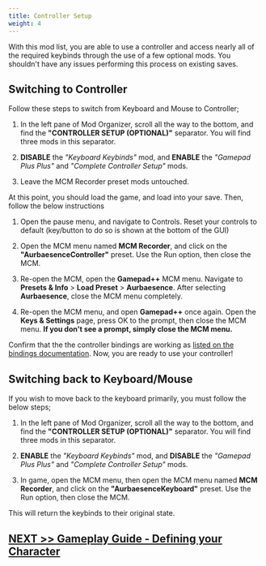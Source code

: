 ```yaml
---
title: Controller Setup
weight: 4
---
```


With this mod list, you are able to use a controller and access nearly all of the required keybinds through the use of a few optional mods. You shouldn't have any issues performing this process on existing saves.

## Switching to Controller

Follow these steps to switch from Keyboard and Mouse to Controller;

1. In the left pane of Mod Organizer, scroll all the way to the bottom, and find the **"CONTROLLER SETUP (OPTIONAL)"** separator. You will find three mods in this separator.

2. **DISABLE** the *"Keyboard Keybinds"* mod, and **ENABLE** the *"Gamepad Plus Plus"* and *"Complete Controller Setup"* mods.

3. Leave the MCM Recorder preset mods untouched.

At this point, you should load the game, and load into your save. Then, follow the below instructions

1. Open the pause menu, and navigate to Controls. Reset your controls to default (key/button to do so is shown at the bottom of the GUI)

2. Open the MCM menu named **MCM Recorder**, and click on the **"AurbaesenceController"** preset. Use the Run option, then close the MCM.

3. Re-open the MCM, open the **Gamepad++** MCM menu. Navigate to **Presets & Info** > **Load Preset** > **Aurbaesence**. After selecting **Aurbaesence**, close the MCM menu completely.

4. Re-open the MCM menu, and open **Gamepad++** once again. Open the **Keys & Settings** page, press OK to the prompt, then close the MCM menu. **If you don't see a prompt, simply close the MCM menu.**

Confirm that the the controller bindings are working as [listed on the bindings documentation](../../../gameplay-guide/importanthotkeys). Now, you are ready to use your controller!

## Switching back to Keyboard/Mouse

If you wish to move back to the keyboard primarily, you must follow the below steps;

1. In the left pane of Mod Organizer, scroll all the way to the bottom, and find the **"CONTROLLER SETUP (OPTIONAL)"** separator. You will find three mods in this separator.

2. **ENABLE** the *"Keyboard Keybinds"* mod, and **DISABLE** the *"Gamepad Plus Plus"* and *"Complete Controller Setup"* mods.

3. In game, open the MCM menu, then open the MCM menu named **MCM Recorder**, and click on the **"AurbaesenceKeyboard"** preset. Use the Run option, then close the MCM.

This will return the keybinds to their original state.

## [NEXT >> Gameplay Guide - Defining your Character](../../../gameplay-guide/characterdefine)
